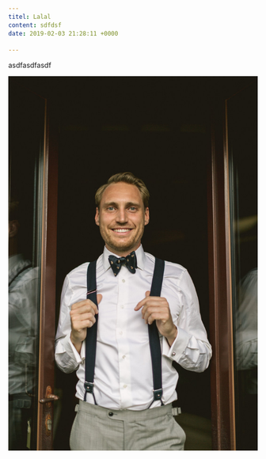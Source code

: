 ```yaml
---
titel: Lalal
content: sdfdsf
date: 2019-02-03 21:28:11 +0000

---
```

asdfasdfasdf

![](/uploads/7Rr9b540784206l.jpg)